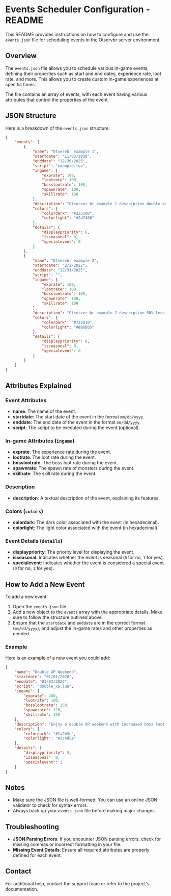 # Events Scheduler Configuration - README

This README provides instructions on how to configure and use the `events.json` file for scheduling events in the Otservbr server environment.

## Overview

The `events.json` file allows you to schedule various in-game events, defining their properties such as start and end dates, experience rate, loot rate, and more. This allows you to create custom in-game experiences at specific times.

The file contains an array of events, with each event having various attributes that control the properties of the event.

## JSON Structure

Here is a breakdown of the `events.json` structure:

```json
{
	"events": [
		{
			"name": "Otservbr example 1",
			"startdate": "11/03/2020",
			"enddate": "12/30/2025",
			"script": "example.lua",
			"ingame": {
				"exprate": 100,
				"lootrate": 100,
				"bosslootrate": 100,
				"spawnrate": 100,
				"skillrate": 100
			},
			"description": "Otserver br example 1 description double exp and a half, double loot !chance!, regular spawn and double skill",
			"colors": {
				"colordark": "#235c00",
				"colorlight": "#2d7400"
			},
			"details": {
				"displaypriority": 6,
				"isseasonal": 0,
				"specialevent": 0
			}
		},
		{
			"name": "Otservbr example 2",
			"startdate": "2/2/2022",
			"enddate": "12/31/2025",
			"script": "",
			"ingame": {
				"exprate": 100,
				"lootrate": 100,
				"bosslootrate": 100,
				"spawnrate": 100,
				"skillrate": 100
			},
			"description": "Otserver br example 2 description 50% less exp, triple loot !chance!, 50% faster spawn and regular skill",
			"colors": {
				"colordark": "#735D10",
				"colorlight": "#8B6D05"
			},
			"details": {
				"displaypriority": 6,
				"isseasonal": 0,
				"specialevent": 0
			}
		}
	]
}
```

## Attributes Explained

### Event Attributes

- **name**: The name of the event.
- **startdate**: The start date of the event in the format `mm/dd/yyyy`.
- **enddate**: The end date of the event in the format `mm/dd/yyyy`.
- **script**: The script to be executed during the event (optional).

### In-game Attributes (`ingame`)

- **exprate**: The experience rate during the event.
- **lootrate**: The loot rate during the event.
- **bosslootrate**: The boss loot rate during the event.
- **spawnrate**: The spawn rate of monsters during the event.
- **skillrate**: The skill rate during the event.

### Description

- **description**: A textual description of the event, explaining its features.

### Colors (`colors`)

- **colordark**: The dark color associated with the event (in hexadecimal).
- **colorlight**: The light color associated with the event (in hexadecimal).

### Event Details (`details`)

- **displaypriority**: The priority level for displaying the event.
- **isseasonal**: Indicates whether the event is seasonal (`0` for no, `1` for yes).
- **specialevent**: Indicates whether the event is considered a special event (`0` for no, `1` for yes).

## How to Add a New Event

To add a new event:
1. Open the `events.json` file.
2. Add a new object to the `events` array with the appropriate details. Make sure to follow the structure outlined above.
3. Ensure that the `startdate` and `enddate` are in the correct format (`mm/dd/yyyy`), and adjust the in-game rates and other properties as needed.

### Example
Here is an example of a new event you could add:

```json
{
	"name": "Double XP Weekend",
	"startdate": "01/01/2026",
	"enddate": "01/03/2026",
	"script": "double_xp.lua",
	"ingame": {
		"exprate": 200,
		"lootrate": 100,
		"bosslootrate": 150,
		"spawnrate": 120,
		"skillrate": 150
	},
	"description": "Enjoy a double XP weekend with increased boss loot and spawn rates!",
	"colors": {
		"colordark": "#1a2b3c",
		"colorlight": "#3c4d5e"
	},
	"details": {
		"displaypriority": 5,
		"isseasonal": 0,
		"specialevent": 1
	}
}
```

## Notes
- Make sure the JSON file is well-formed. You can use an online JSON validator to check for syntax errors.
- Always back up your `events.json` file before making major changes.

## Troubleshooting
- **JSON Parsing Errors**: If you encounter JSON parsing errors, check for missing commas or incorrect formatting in your file.
- **Missing Event Details**: Ensure all required attributes are properly defined for each event.

## Contact
For additional help, contact the support team or refer to the project's documentation.

